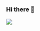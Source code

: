 ### Hi there 👋

<!-- LinkedIn-->
<a href="https://www.linkedin.com/in/boris-nedyalkov-768834137/">
    <img src="https://img.shields.io/badge/linkedin-%230077B5.svg?style=for-the-badge&logo=linkedin" />
</a>

<!--
**Gandalfdore/Gandalfdore** is a ✨ _special_ ✨ repository because its `README.md` (this file) appears on your GitHub profile.

Here are some ideas to get you started:

- 🔭 I’m currently working on ...
- 🌱 I’m currently learning ...
- 👯 I’m looking to collaborate on ...
- 🤔 I’m looking for help with ...
- 💬 Ask me about ...
- 📫 How to reach me: ...
- 😄 Pronouns: ...
- ⚡ Fun fact: ...
-->
